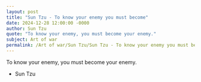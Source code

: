 ```yaml
---
layout: post
title: "Sun Tzu - To know your enemy you must become"
date: 2024-12-28 12:00:00 -0000
author: Sun Tzu
quote: "To know your enemy, you must become your enemy."
subject: Art of war
permalink: /Art of war/Sun Tzu/Sun Tzu - To know your enemy you must become
---
```


To know your enemy, you must become your enemy.

- Sun Tzu
